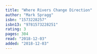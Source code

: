 ```yaml
---
title: "Where Rivers Change Direction"
author: "Mark Spragg"
isbn: "1573228257"
isbn13: "9781573228251"
rating: 3
pages: 304
read: "2018-12-03"
added: "2018-12-03"
---
```


